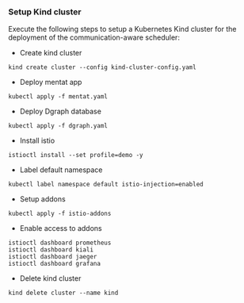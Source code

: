 ### Setup Kind cluster

Execute the following steps to setup a Kubernetes Kind cluster for the deployment of the communication-aware scheduler:

- Create kind cluster
```
kind create cluster --config kind-cluster-config.yaml
```

- Deploy mentat app
```
kubectl apply -f mentat.yaml
```

- Deploy Dgraph database
```
kubectl apply -f dgraph.yaml
```

- Install istio
```
istioctl install --set profile=demo -y
```

- Label default namespace
```
kubectl label namespace default istio-injection=enabled
```

- Setup addons
```
kubectl apply -f istio-addons
```

- Enable access to addons
```
istioctl dashboard prometheus
istioctl dashboard kiali
istioctl dashboard jaeger
istioctl dashboard grafana
```

- Delete kind cluster
```
kind delete cluster --name kind
```